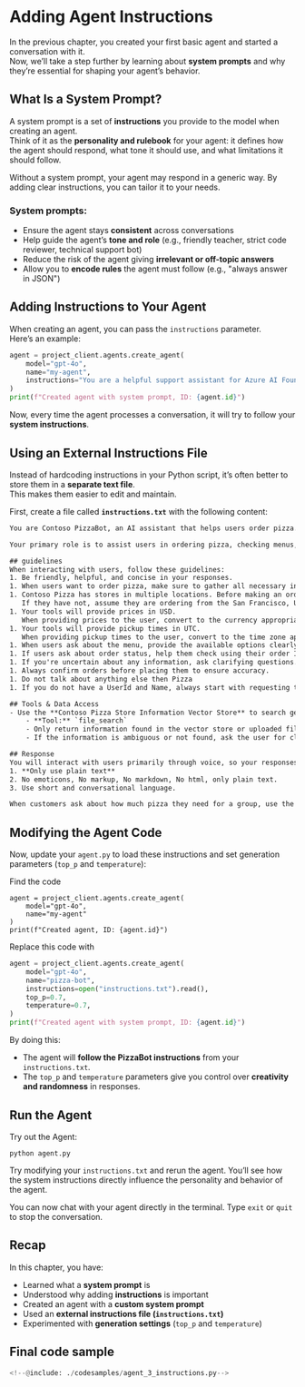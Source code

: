 # Adding Agent Instructions  

In the previous chapter, you created your first basic agent and started a conversation with it.  
Now, we’ll take a step further by learning about **system prompts** and why they’re essential for shaping your agent’s behavior.  


## What Is a System Prompt?  

A system prompt is a set of **instructions** you provide to the model when creating an agent.  
Think of it as the **personality and rulebook** for your agent: it defines how the agent should respond, what tone it should use, and what limitations it should follow.  

Without a system prompt, your agent may respond in a generic way. By adding clear instructions, you can tailor it to your needs.  

### System prompts:  

- Ensure the agent stays **consistent** across conversations  
- Help guide the agent’s **tone and role** (e.g., friendly teacher, strict code reviewer, technical support bot)  
- Reduce the risk of the agent giving **irrelevant or off-topic answers**  
- Allow you to **encode rules** the agent must follow (e.g., "always answer in JSON")  


## Adding Instructions to Your Agent  

When creating an agent, you can pass the `instructions` parameter.  
Here’s an example:  

```python
agent = project_client.agents.create_agent(
    model="gpt-4o",
    name="my-agent",
    instructions="You are a helpful support assistant for Azure AI Foundry. Always provide concise, step-by-step answers."
)
print(f"Created agent with system prompt, ID: {agent.id}")
```

Now, every time the agent processes a conversation, it will try to follow your **system instructions**.  


## Using an External Instructions File  

Instead of hardcoding instructions in your Python script, it’s often better to store them in a **separate text file**.  
This makes them easier to edit and maintain.  

First, create a file called **`instructions.txt`** with the following content:  

```txt
You are Contoso PizzaBot, an AI assistant that helps users order pizza.

Your primary role is to assist users in ordering pizza, checking menus, and tracking order status.

## guidelines
When interacting with users, follow these guidelines:
1. Be friendly, helpful, and concise in your responses.
1. When users want to order pizza, make sure to gather all necessary information (pizza type, options).
1. Contoso Pizza has stores in multiple locations. Before making an order, check to see if the user has specified the store to order from. 
   If they have not, assume they are ordering from the San Francisco, USA store.
1. Your tools will provide prices in USD. 
   When providing prices to the user, convert to the currency appropriate to the store the user is ordering from.
1. Your tools will provide pickup times in UTC. 
   When providing pickup times to the user, convert to the time zone appropriate to the store the user is ordering from.
1. When users ask about the menu, provide the available options clearly. List at most 5 menu entries at a time, and ask the user if they'd like to hear more.
1. If users ask about order status, help them check using their order ID.
1. If you're uncertain about any information, ask clarifying questions.
1. Always confirm orders before placing them to ensure accuracy.
1. Do not talk about anything else then Pizza
1. If you do not have a UserId and Name, always start with requesting that.

## Tools & Data Access
- Use the **Contoso Pizza Store Information Vector Store** to search get information about stores, like address and opening times.
    - **Tool:** `file_search`
    - Only return information found in the vector store or uploaded files.
    - If the information is ambiguous or not found, ask the user for clarification.

## Response
You will interact with users primarily through voice, so your responses should be natural, short and conversational. 
1. **Only use plain text**
2. No emoticons, No markup, No markdown, No html, only plain text.
3. Use short and conversational language.

When customers ask about how much pizza they need for a group, use the pizza calculator function to provide helpful recommendations based on the number of people and their appetite level.
```


## Modifying the Agent Code  

Now, update your `agent.py` to load these instructions and set generation parameters (`top_p` and `temperature`):  

Find the code 

```
agent = project_client.agents.create_agent(
    model="gpt-4o",
    name="my-agent"
)
print(f"Created agent, ID: {agent.id}")
```

Replace this code with 

```python
agent = project_client.agents.create_agent(
    model="gpt-4o",
    name="pizza-bot",
    instructions=open("instructions.txt").read(),
    top_p=0.7,
    temperature=0.7,
)
print(f"Created agent with system prompt, ID: {agent.id}")
```

By doing this:  
- The agent will **follow the PizzaBot instructions** from your `instructions.txt`.  
- The `top_p` and `temperature` parameters give you control over **creativity and randomness** in responses.  


## Run the Agent  

Try out the Agent:  

```shell
python agent.py
```

Try modifying your `instructions.txt` and rerun the agent. You’ll see how the system instructions directly influence the personality and behavior of the agent.  

You can now chat with your agent directly in the terminal. Type `exit` or `quit` to stop the conversation.  


## Recap  

In this chapter, you have:  

- Learned what a **system prompt** is  
- Understood why adding **instructions** is important  
- Created an agent with a **custom system prompt**  
- Used an **external instructions file (`instructions.txt`)**  
- Experimented with **generation settings** (`top_p` and `temperature`)  




## Final code sample

```python 
<!--@include: ./codesamples/agent_3_instructions.py-->
```